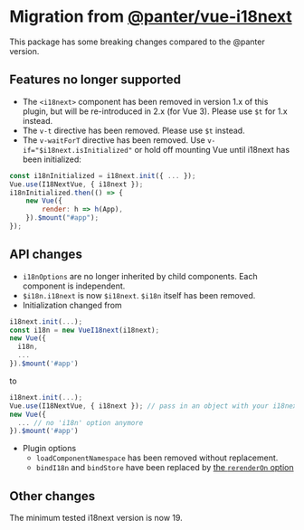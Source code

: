 # Migration from [@panter/vue-i18next](https://panter.github.io/vue-i18next/)
This package has some breaking changes compared to the @panter version.

## Features no longer supported
- The `<i18next>` component has been removed in version 1.x of this plugin, but will be re-introduced in 2.x (for Vue 3). Please use `$t` for 1.x instead.
- The `v-t` directive has been removed. Please use `$t`  instead.
- The `v-waitForT` directive has been removed. Use `v-if="$i18next.isInitialized"` or hold off mounting Vue until i18next has been initialized:
```js
const i18nInitialized = i18next.init({ ... });
Vue.use(I18NextVue, { i18next });
i18nInitialized.then(() => {
    new Vue({
        render: h => h(App),
    }).$mount("#app");
});
```

## API changes
- `i18nOptions` are no longer inherited by child components. Each component is independent.
- `$i18n.i18next` is now `$i18next`. `$i18n` itself has been removed.
- Initialization changed from
```js
i18next.init(...);
const i18n = new VueI18next(i18next);
new Vue({
  i18n,
  ...
}).$mount('#app')
```
to
```js
i18next.init(...);
Vue.use(I18NextVue, { i18next }); // pass in an object with your i18next instance
new Vue({
  ... // no 'i18n' option anymore
}).$mount('#app')
```
- Plugin options 
  - `loadComponentNamespace` has been removed without replacement.
  - `bindI18n` and `bindStore` have been replaced by [the `rerenderOn` option](./guide/started.md#plugin-options)

## Other changes
The minimum tested i18next version is now 19.
